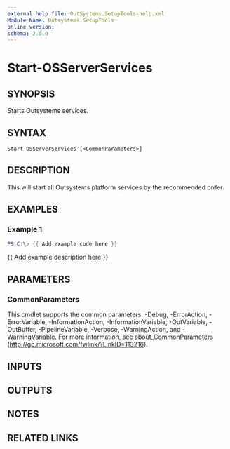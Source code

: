 ```yaml
---
external help file: OutSystems.SetupTools-help.xml
Module Name: Outsystems.SetupTools
online version:
schema: 2.0.0
---
```


# Start-OSServerServices

## SYNOPSIS
Starts Outsystems services.

## SYNTAX

```
Start-OSServerServices [<CommonParameters>]
```

## DESCRIPTION
This will start all Outsystems platform services by the recommended order.

## EXAMPLES

### Example 1
```powershell
PS C:\> {{ Add example code here }}
```

{{ Add example description here }}

## PARAMETERS

### CommonParameters
This cmdlet supports the common parameters: -Debug, -ErrorAction, -ErrorVariable, -InformationAction, -InformationVariable, -OutVariable, -OutBuffer, -PipelineVariable, -Verbose, -WarningAction, and -WarningVariable.
For more information, see about_CommonParameters (http://go.microsoft.com/fwlink/?LinkID=113216).

## INPUTS

## OUTPUTS

## NOTES

## RELATED LINKS
